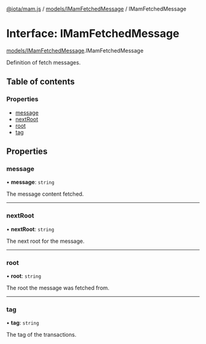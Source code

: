[@iota/mam.js](../README.md) / [models/IMamFetchedMessage](../modules/models_imamfetchedmessage.md) / IMamFetchedMessage

# Interface: IMamFetchedMessage

[models/IMamFetchedMessage](../modules/models_imamfetchedmessage.md).IMamFetchedMessage

Definition of fetch messages.

## Table of contents

### Properties

- [message](models_imamfetchedmessage.imamfetchedmessage.md#message)
- [nextRoot](models_imamfetchedmessage.imamfetchedmessage.md#nextroot)
- [root](models_imamfetchedmessage.imamfetchedmessage.md#root)
- [tag](models_imamfetchedmessage.imamfetchedmessage.md#tag)

## Properties

### message

• **message**: `string`

The message content fetched.

___

### nextRoot

• **nextRoot**: `string`

The next root for the message.

___

### root

• **root**: `string`

The root the message was fetched from.

___

### tag

• **tag**: `string`

The tag of the transactions.
